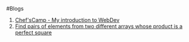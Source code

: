 #Blogs
1. [Chef'sCamp - My introduction to WebDev](https://dev.to/ankiiitraj/chef-scamp-my-introduction-to-webdev-46c7)
1. [Find pairs of elements from two different arrays whose product is a perfect square](https://www.geeksforgeeks.org/find-pairs-of-elements-from-two-different-arrays-whose-product-is-a-perfect-square/)
